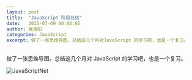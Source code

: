 ```yaml
---
layout: post
title:  "JavaScript 阶段总结"
date:   2015-07-09 00:06:05
author: 高浩阳
categories: JavaScript
excerpt: 做了一张思维导图。总结这几个月对JavaScript 的学习吧，也是一个复习。
---
```


做了一张思维导图。总结这几个月对 JavaScript 的学习吧，也是一个复习。

![JavaScriptNet](http://7q5cdt.com1.z0.glb.clouddn.com/blog-JavaScriptNet2.png)